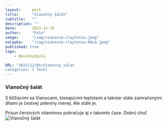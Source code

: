 ```yaml
---
layout:     post
title:      "Vianočný šalát"
subtitle:   ""
description: ""
date:       2023-12-19
author:     "Palo"
image:      "/img/vianocna-claytonia.jpeg"
nalepka:	"/img/vianocna-claytonia-MALA.jpeg"
published: true
tags:
    - NovinkyZpoľa

URL: "2023/12/05/Vianocny_salat
categories: [ Tech]
---
```

### Vianočný šalát ###
S blížiacimi sa Vianocami, klesajúcimi teplotami a takmer stále zamračenými dňami je čestvej zeleniny menej. Ale stále je.

Prísun čerstvých vitamímov pokračuje aj v takomto čase.
Dobrú chuť
![Vianočný šalát](/img/vianocna-claytonia.jpeg)